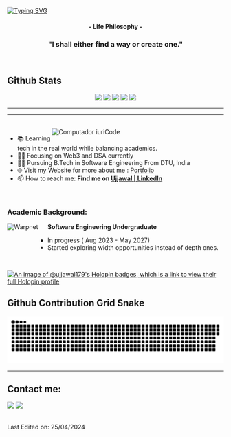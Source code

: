 [![Typing SVG](https://readme-typing-svg.herokuapp.com?color=FF3670&size=35&center=true&vCenter=true&width=1000&lines=Welcome+to+my+GitHub+profile!;My+name+is+Ujjawal+Agrawal;I'm+Software+Engineering+Student)](https://git.io/typing-svg)

<h4 align="center">- Life Philosophy -</h4>
<h3 align="center">"I shall either find a way or create one."</h3>

<br>


## Github Stats

<div align="center">
  <img src="https://raw.githubusercontent.com/Ujjawal179/profile-summary-cards/master/profile-summary-card-output/aura/0-profile-details.svg">
  <img src="https://raw.githubusercontent.com/Ujjawal179/profile-summary-cards/master/profile-summary-card-output/aura/1-repos-per-language.svg">
  <img src="https://raw.githubusercontent.com/Ujjawal179/profile-summary-cards/master/profile-summary-card-output/aura/2-most-commit-language.svg">
  <img src="https://raw.githubusercontent.com/Ujjawal179/profile-summary-cards/master/profile-summary-card-output/aura/3-stats.svg">
  <img src="https://raw.githubusercontent.com/Ujjawal179/profile-summary-cards/master/profile-summary-card-output/aura/4-productive-time.svg">
</div>

---

<hr>
<br>

<img src="https://raw.githubusercontent.com/MicaelliMedeiros/micaellimedeiros/master/image/computer-illustration.png" min-width="400px" max-width="400px" width="400px" align="right" alt="Computador iuriCode">

- 📚 Learning tech in the real world while balancing academics.
- 👨‍💻 Focusing on Web3 and DSA currently
- 👨‍🎓 Pursuing B.Tech in Software Engineering From DTU, India
- 🌐 Visit my Website for more about me : [Portfolio](https://ujjawal179.github.io/)
- 📫 How to reach me: **Find me on [Ujjawal | LinkedIn](https://www.linkedin.com/in/ujjawal-agrawal179)**

<br>

### Academic Background:

[<img align="left" height="94px" width="94px" alt="Warpnet" src="https://upload.wikimedia.org/wikipedia/en/b/b5/DTU%2C_Delhi_official_logo.png"/>](https://www.uninter.com/)
**Software Engineering Undergraduate** 
- In progress ( Aug 2023 - May 2027)
- Started exploring width opportunities instead of depth ones.

<br>

[![An image of @ujjawal179's Holopin badges, which is a link to view their full Holopin profile](https://holopin.me/ujjawal179)](https://holopin.io/@ujjawal179)

<be>

## Github Contribution Grid Snake

<picture>
  <source media="(prefers-color-scheme: dark)" srcset="https://raw.githubusercontent.com/ujjawal179/ujjawal179/output/github-contribution-grid-snake-dark.svg">
  <source media="(prefers-color-scheme: light)" srcset="https://raw.githubusercontent.com/ujjawal179/ujjawal179/output/github-contribution-grid-snake.svg">
  <img alt="github contribution grid snake animation" src="https://raw.githubusercontent.com/ujjawal179/ujjawal179/output/github-contribution-grid-snake.svg">
</picture>

---

## Contact me:
<div>
<a href = "mailto: ujjawal.agrawal179@gmail.com"><img loading="lazy" src="https://img.shields.io/badge/Gmail-D14836?style=for-the-badge&logo=gmail&logoColor=white" target="_blank"></a>
<a href="https://www.linkedin.com/in/ujjawal-agrawal179/" target="_blank"><img loading="lazy" src="https://img.shields.io/badge/-LinkedIn-%230077B5?style=for-the-badge&logo=linkedin&logoColor=white" target="_blank"></a>   
</div>
<br>

Last Edited on: 25/04/2024
